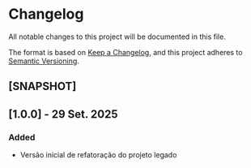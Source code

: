 # Changelog

All notable changes to this project will be documented in this file.

The format is based on [Keep a Changelog](https://keepachangelog.com/en/1.1.0/),
and this project adheres to [Semantic Versioning](https://semver.org/spec/v2.0.0.html).

## [SNAPSHOT]

## [1.0.0] - 29 Set. 2025

### Added

- Versão inicial de refatoração do projeto legado
